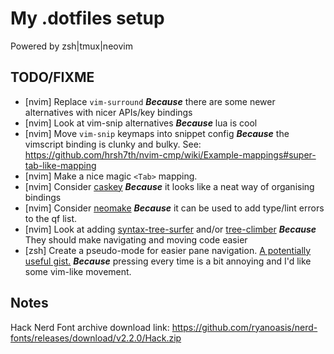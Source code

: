 # My .dotfiles setup

Powered by zsh|tmux|neovim

## TODO/FIXME

 * [nvim] Replace `vim-surround` ___Because___ there are some newer alternatives with nicer APIs/key bindings
 * [nvim] Look at vim-snip alternatives ___Because___ lua is cool
 * [nvim] Move `vim-snip` keymaps into snippet config ___Because___ the vimscript binding is clunky and bulky. See: https://github.com/hrsh7th/nvim-cmp/wiki/Example-mappings#super-tab-like-mapping
 * [nvim] Make a nice magic `<Tab>` mapping.
 * [nvim] Consider [caskey](https://github.com/Nexmean/caskey.nvim) ___Because___ it looks like a neat way of organising bindings
 * [nvim] Consider [neomake](https://github.com/neomake/neomake) ___Because___ it can be used to add type/lint errors to the qf list.
 * [nvim] Look at adding [syntax-tree-surfer](https://github.com/ziontee113/syntax-tree-surfer) and/or [tree-climber](https://github.com/drybalka/tree-climber.nvim) ___Because___ They should make navigating and moving code easier
 * [zsh] Create a pseudo-mode for easier pane navigation. [A potentially useful gist.](https://gist.github.com/samoshkin/05e65f7f1c9b55d3fc7690b59d678734) ___Because___ pressing <C-b> every time is a bit annoying and I'd like some vim-like movement.

## Notes

Hack Nerd Font archive download link: https://github.com/ryanoasis/nerd-fonts/releases/download/v2.2.0/Hack.zip
